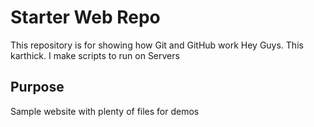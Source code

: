 # Starter Web Repo

This repository is for showing how Git and GitHub work
Hey Guys. This karthick. I make scripts to run on Servers

## Purpose

Sample website with plenty of files for demos
